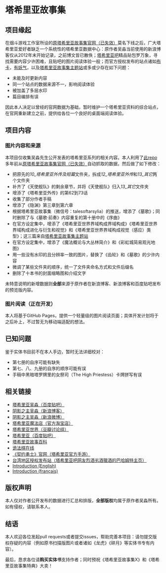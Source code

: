 # 塔希里亚故事集

## 项目缘起

在烟斗游戏工作室所设的[原塔希里亚故事集官网（已失效）](http://www.tarsyliatales.com)莫名下线之后，广大塔希里亚爱好者缺乏一个系统性的塔希里亚数据中心：原作者吴淼当前使用的新浪博客仅从2012年末开始记录，之前博文皆已散佚；[塔希里亚吧](https://tieba.baidu.com/f?kw=%CB%FE%CF%A3%C0%EF%D1%C7)精品贴包罗万象，寻找需要内容少许困难，且贴吧的图片阅读体验一般；而官方授权发布的站点诸如[布卡](http://buka.cn/detail/101764)，[有妖气](http://www.u17.com/comic/704.html)，以及[塔希里亚故事集主题站](http://www.tarsylia.com/)或多或少存在如下问题：

* 未能及时更新内容
* 同一个站点的数据来源不一，影响阅读体验
* 被加盖了多层水印
* 篇目编排有误

因此本人决定以曾经的官网数据为基础，暂时维护一个塔希里亚资料的综合站点，在官网重新建立之前，提供给各位一个良好的桌面端阅读体验。

## 项目内容

### 图片内容和来源

本项目仅收集吴淼先生公开发表的塔希里亚系列的相关内容。本人利用了[此repo](https://github.com/succlz123/tarsyliatales)多年前从[原塔希里亚故事集官网（已失效）](http://www.tarsyliatales.com)自动抓取的数据，然后做了如下修改：

* 把原先的*10_塔希里亚外传及短篇*文件夹，拆成*12_塔希里亚外传*和*13_其它*两个文件夹
* 补齐了《天使舰队》的剩余章节，并将《天使舰队》归入*13_其它*文件夹
* 增添了《塔希里亚外传》的第62到73话
* 收集了部分作者手稿
* 增添了《隐渊》第三章到第六章
* 根据塔希里亚故事集（微信号：talesoftarsylia）的推送，增添了《墓歌》；同时删除了与《墓歌·前奏》内容重复的第十册中的《序曲》
* 在官方设定集中，增添了《塔希里亚世界界域构成界域构成》《塔希里亚世界界域构成进化与衍生和视觉》和《塔希里亚世界界域构成视觉（感应）类型》；这三篇来自[塔希里亚故事集主题站](http://www.tarsylia.com/)
* 在官方设定集中，增添了《魔法概论与大丛林简介》和《彩虹城简易观光地图》
* 用一些没有水印的且分辨率一致的图片，替换了《齿轮》和《墓歌》的少许内容
* 微调了某些文件夹的顺序，统一了文件夹命名方式和文件后缀名
* 删除了十本书的封面缩略图和介绍文字

未特意说明的新增数据则**全部**来源于原作者在新浪博客、新浪博客和百度贴吧发布的预览版内容。

### 图片阅读（正在开发）

本人将基于GitHub Pages，提供一个轻量级的图片阅读页面；具体开发计划将于之后补上，不过暂无为移动端适配的想法。

## 已知问题

鉴于实体书目前不在本人手边，暂时无法详细校对：

* 第七册的自序可能有缺失
* 第七、八、九册的自序的顺序可能有误
* 手稿中黑暗塔罗牌里的女祭司（The High Priestess）卡牌拼写有误

## 相关链接

* [塔希里亚吴淼（百度贴吧）](http://tieba.baidu.com/home/main/?un=%E5%A1%94%E5%B8%8C%E9%87%8C%E4%BA%9A%E5%90%B4%E6%B7%BC)
* [阴影之主吴淼（新浪博客）](http://blog.sina.com.cn/u/1445912835)
* [阴影之主吴淼（新浪微博）](https://weibo.com/p/1005051445912835/)
* [塔希里亚魔法店（官方淘宝店）](https://shop560472795.taobao.com/)
* [塔希里亚世界（豆瓣讨论组）](https://www.douban.com/group/tarsylia/)
* [塔希里亚（百度贴吧）](https://tieba.baidu.com/f?kw=%CB%FE%CF%A3%C0%EF%D1%C7)
* [塔希里亚故事百科](https://tarsylia.huijiwiki.com/wiki/)
* [诡法棋在线](http://yinglong.org/guifa/login.php)
* [《契约勇士》官网（塔希里亚官方手游）](http://qyys.ledu.com/)
* [台湾地区授权发布站（塔希里亚吧网友烈酒劣酒獵酒的巴哈姆特主页）](https://home.gamer.com.tw/creationCategory.php?owner=f22512376&c=163421)
* [Introduction (English)](https://www.urbanchina-editions.com/tales-of-tarsylia-introduction/)
* [Introduction (français)](https://www.urbanchina-editions.com/legendes-de-tarsylia-introduction/)

## 版权声明

本人仅对作者公开发布的数据进行汇总和排版，**全部版权**均属于原作者吴淼所有。如有侵权，请联系本人。

## 结语

本人欢迎各位发起pull requests或者提交issues，帮助完善本项目：请勿提交版权存疑的内容（例如原书扫描版图片或者诸如《龙虎》《碎月》等实体书专有内容）。

最后，恳求各位请**购买实体书**支持作者；同时预祝《塔希里亚故事集X》和《塔希里亚故事集特典》大卖！
